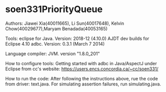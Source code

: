 # soen331PriorityQueue
Authors: Jiawei Xia(40011665), Li Sun(40017648), Kelvin Chow(40029677),Maryam Benadada(40053165)

Tools: eclipse for Java. Version: 2018-12 (4.10.0)
       AJDT dev builds for Eclipse 4.10 
       adbc. Version: 0.3.1 (March 7 2014)
       
Language compiler: JVM. version "1.8.0_201"

How to configure tools: Getting started with adbc in Java/AspectJ under Eclipse from cc's website: 
https://users.encs.concordia.ca/~cc/soen331/

How to run the code: After following the instructions above, rue the code from driver: text.java. 
For simulating assertion failures, run simulating.java.
